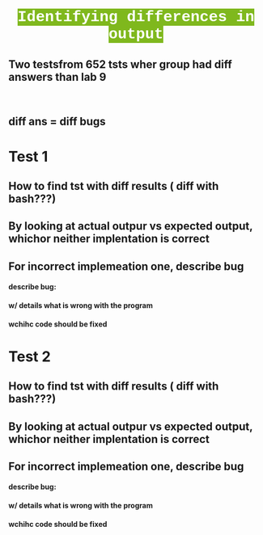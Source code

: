 <h1 align="center"> <mark style="background-color: #7fb81d ; color: white; font-size: 30px; font-family:Courier;"> <b>  Identifying differences in output</b> </mark> </h1>

## Two testsfrom 652 tsts wher group had diff answers than lab 9   
<br>  

## diff ans = diff bugs 







# Test 1

## How to find tst with diff results ( diff with bash???)

## By looking at actual outpur vs expected output, whichor neither implentation is correct

## For incorrect implemeation one, describe bug 

#### describe bug:
#### w/ details what is wrong with the program
#### wchihc code should be fixed



# Test 2

## How to find tst with diff results ( diff with bash???)

## By looking at actual outpur vs expected output, whichor neither implentation is correct

## For incorrect implemeation one, describe bug 

#### describe bug:
#### w/ details what is wrong with the program
#### wchihc code should be fixed